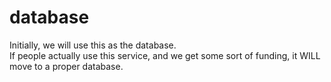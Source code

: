 # database
Initially, we will use this as the database. \
If people actually use this service, and we get some sort of funding, it WILL move to a proper database.
